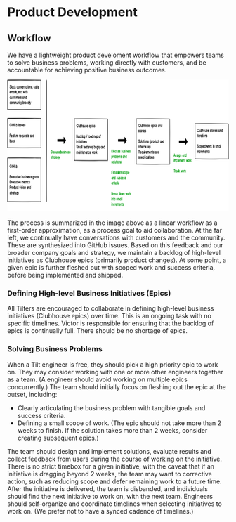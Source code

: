 # Product Development


## Workflow
We have a lightweight product develoment workflow that empowers teams to solve business problems, working directly with customers, and be accountable for achieving positive business outcomes.

<img src="images/workflow.png" height="300" />

The process is summarized in the image above as a linear workflow as a first-order approximation, as a process goal to aid collaboration. At the far left, we continually have conversations with customers and the community. These are synthesized into GitHub issues. Based on this feedback and our broader company goals and strategy, we maintain a backlog of high-level initiatives as Clubhouse epics (primarily product changes). At some point, a given epic is further fleshed out with scoped work and success criteria, before being implemented and shipped.

### Defining High-level Business Initiatives (Epics)
All Tilters are encouraged to collaborate in defining high-level business initiatives (Clubhouse epics) over time. This is an ongoing task with no specific timelines. Victor is responsible for ensuring that the backlog of epics is continually full. There should be no shortage of epics.

### Solving Business Problems
When a Tilt engineer is free, they should pick a high priority epic to work on. They may consider working with one or more other engineers together as a team. (A engineer should avoid working on multiple epics concurrently.) The team should initially focus on fleshing out the epic at the outset, including:
- Clearly articulating the business problem with tangible goals and success criteria.
- Defining a small scope of work. (The epic should not take more than 2 weeks to finish. If the solution takes more than 2 weeks, consider creating subsequent epics.)

The team should design and implement solutions, evaluate results and collect feedback from users during the course of working on the initiative. There is no strict timebox for a given initiative, with the caveat that if an initiative is dragging beyond 2 weeks, the team may want to corrective action, such as reducing scope and defer remaining work to a future time. After the initiative is delivered, the team is disbanded, and individuals should find the next initiative to work on, with the next team. Engineers should self-organize and coordinate timelines when selecting initiatives to work on. (We prefer not to have a synced cadence of timelines.) 
